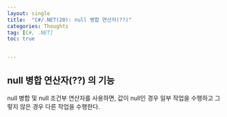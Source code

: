 ```yaml
---
layout: single
title:  "C#/.NET(20): null 병합 연산자(??)"
categories: Thoughts
tag: [C#, .NET]
toc: true 


---
```


## null 병합 연산자(??) 의 기능

null 병합 및 null 조건부 연산자를 사용하면, 값이 null인 경우 일부 작업을 수행하고 그렇지 않은 경우 다른 작업을 수행한다.